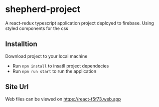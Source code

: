 # shepherd-project

A react-redux typescript application project deployed to firebase.
Using styled components for the css

## Installtion

Download project to your local machine

- Run `npm install` to insatll project dependecies
- Run `npm run start` to run the application

## Site Url

Web files can be viewed on
https://react-f5f73.web.app